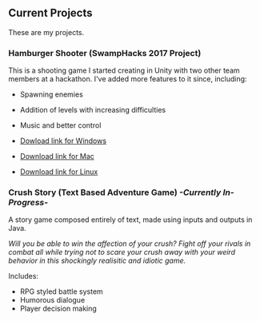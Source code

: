 ## Current Projects

These are my projects. 

### Hamburger Shooter (SwampHacks 2017 Project)

This is a shooting game I started creating in Unity with two other team members at a hackathon.
I've added more features to it since, including:

* Spawning enemies
* Addition of levels with increasing difficulties
* Music and better control

* [Dowload link for Windows](https://www.dropbox.com/s/tji0ds4q18n2jbd/For%20Windows.zip?dl=0)
* [Download link for Mac](https://www.dropbox.com/s/tk692a3w4d8c7ls/For%20Apple.zip?dl=0)
* [Download link for Linux](https://www.dropbox.com/s/ilu28g7inap787w/For%20Linux.zip?dl=0)


### Crush Story (Text Based Adventure Game) *-Currently In-Progress-*

A story game composed entirely of text, made using inputs and outputs in Java.

*Will you be able to win the affection of your crush? Fight off your rivals in combat 
all while trying not to scare your crush away with your weird behavior in this shockingly 
realisitic and idiotic game.*

Includes:

* RPG styled battle system
* Humorous dialogue
* Player decision making


